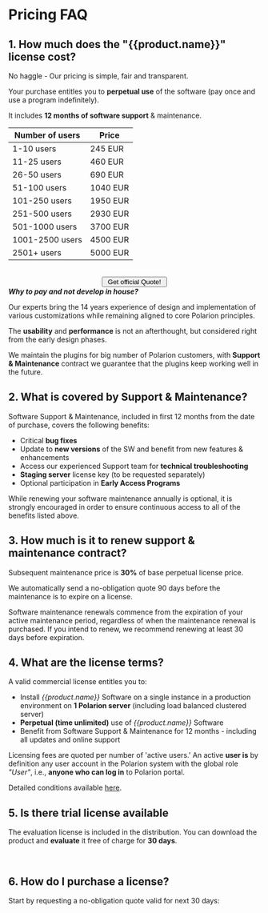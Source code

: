 #  Pricing FAQ


## 1. How much does the "{{product.name}}" license cost?

No haggle  - Our pricing is simple, fair and transparent.

Your purchase entitles you to **perpetual use** of the software 
(pay once and use a program indefinitely).

It includes **12 months of software support** & maintenance. 

<center>

**Number of users**  	| **Price**
------------------- 	| -------------
1-10 users			|  245 EUR		
11-25 users			|  460 EUR
26-50 users			|  690 EUR	
51-100 users			| 1040 EUR		
101-250 users		| 1950 EUR
251-500 users		| 2930 EUR
501-1000 users		| 3700 EUR	
1001-2500 users		| 4500 EUR	
2501+ users			| 5000 EUR


<br/>
<a href="#getquote">
<button class="mdc-button">&nbsp;Get official Quote!&nbsp;</button>
</a>
</center>

<div class="who-banner" >
<b><i>Why to pay and not develop in house?</i></b>
<p>
Our experts bring the 14 years experience of design and implementation of various customizations while remaining aligned to core Polarion principles.
</p>
<p>
The <b>usability</b> and <b>performance</b> is not an afterthought, but considered right from the early design phases.
</p>
<p>
We maintain the plugins for big number of Polarion customers, with  <b>Support & Maintenance</b> contract we guarantee that the plugins keep working well in the future.
</p>
</div>

## 2. What is covered by Support & Maintenance?

Software Support & Maintenance, included in first 12 months from the date of purchase, covers the following benefits:

* Critical **bug fixes**
* Update to **new versions** of the SW and benefit from new features & enhancements
* Access our experienced Support team for **technical troubleshooting**
* **Staging server** license key (to be requested separately)
* Optional participation in **Early Access Programs**

While renewing your software maintenance annually is optional, it is strongly encouraged in order to ensure continuous access to all of the benefits listed above. 

## 3. How much is it to renew support & maintenance contract?

Subsequent maintenance price is **30%** of base perpetual license price. 

We automatically send a no-obligation quote 90 days before the maintenance is to expire on a license.

Software maintenance renewals commence from the expiration of your active maintenance period, regardless of when the maintenance renewal is purchased. If you intend to renew, we recommend renewing at least 30 days before expiration.


## 4. What are the license terms?
A valid commercial license entitles you to:

* Install *{{product.name}}* Software on a single instance in a production environment on **1 Polarion server** (including load balanced clustered server)
* **Perpetual (time unlimited)** use of *{{product.name}}* Software
* Benefit from Software Support & Maintenance for 12 months - including all updates and online support

Licensing fees are quoted per number of 'active users.' An active **user is** by definition any user account in the Polarion system with the global role  *"User"*, i.e., **anyone who can log in** to Polarion portal.

Detailed conditions available [here]({{product.url}}/download/LICENSE.pdf).

## 5. Is there trial license available 

The evaluation license is included in the distribution. You can download the product and **evaluate** it free of charge for **30 days**.

<a name="getquote">&nbsp;</a>

## 6. How do I purchase a license?

Start by requesting a no-obligation quote valid for next 30 days:

<script charset="utf-8" type="text/javascript" src="//js.hsforms.net/forms/shell.js"></script>
<script>
  hbspt.forms.create({
	portalId: "{{hs.id}}",
	formId: "{{hs.quoteFormId}}"
});
</script>


